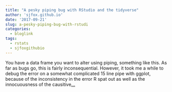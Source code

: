 ```yaml
---
title: "A pesky piping bug with RStudio and the tidyverse"
author: 'sjfox.github.io'
date: '2017-09-21'
slug: a-pesky-piping-bug-with-rstudi
categories:
  - bloglink
tags:
  - rstats
  - sjfoxgithubio
---
```


You have a data frame you want to alter using piping, something like this. As far as bugs go, this is fairly inconsequential. However, it took me a while to debug the error on a somewhat complicated 15 line pipe with ggplot, because of the inconsistency in the error R spat out as well as the innocuousness of the causitive[... <i class="fas fa-external-link-alt"></i>](https://sjfox.github.io/post/piping_bug/)

